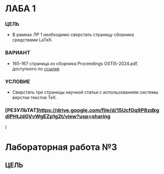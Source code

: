 # ЛАБА 1

### ЦЕЛЬ

- В рамках ЛР 1 необходимо сверстать страницу сборника средствами LaTeX.

### ВАРИАНТ

- 165-167 страница из сборника Proceedings OSTIS-2024.pdf, доступного по [ссылке](https://proc.ostis.net/proc/Proceedings%20OSTIS-2024.pdf)

### УСЛОВИЕ

- Сверстать три страницы научной статьи с использованием системы верстки текстов TeX.

### [РЕЗУЛЬТАТ]https://drive.google.com/file/d/15UcfGq9P8zdkgdlPHtJdGVvWgEZp1g2t/view?usp=sharing
)

# Лабораторная работа №3

## ЦЕЛЬ
